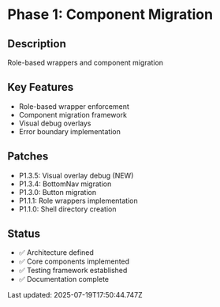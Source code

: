 # Phase 1: Component Migration

## Description
Role-based wrappers and component migration

## Key Features
- Role-based wrapper enforcement
- Component migration framework
- Visual debug overlays
- Error boundary implementation

## Patches
- P1.3.5: Visual overlay debug (NEW)
- P1.3.4: BottomNav migration
- P1.3.0: Button migration
- P1.1.1: Role wrappers implementation
- P1.1.0: Shell directory creation

## Status
- ✅ Architecture defined
- ✅ Core components implemented
- ✅ Testing framework established
- ✅ Documentation complete

Last updated: 2025-07-19T17:50:44.747Z
